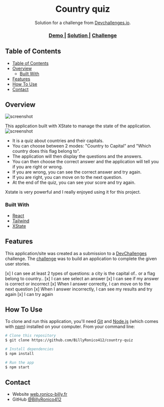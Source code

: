 <!-- Please update value in the {}  -->

<h1 align="center">Country quiz</h1>

<div align="center">
   Solution for a challenge from  <a href="http://devchallenges.io" target="_blank">Devchallenges.io</a>.
</div>

<div align="center">
  <h3>
    <a href="https://country-quiz-rosy.vercel.app">
      Demo
    </a>
    <span> | </span>
    <a href="https://github.com/BillyRonico412/country-quiz">
      Solution
    </a>
    <span> | </span>
    <a href="https://devchallenges.io/challenges/Bu3G2irnaXmfwQ8sZkw8">
      Challenge
    </a>
  </h3>
</div>

<!-- TABLE OF CONTENTS -->

## Table of Contents

- [Table of Contents](#table-of-contents)
- [Overview](#overview)
  - [Built With](#built-with)
- [Features](#features)
- [How To Use](#how-to-use)
- [Contact](#contact)

<!-- OVERVIEW -->

## Overview

![screenshot](https://country-quiz-rosy.vercel.app/screenshot.png)

This application built with XState to manage the state of the application.
![screenshot](https://country-quiz-rosy.vercel.app/state.png)

- It is a quiz about countries and their capitals.
- You can choose between 2 modes: "Country to Capital" and "Which country does this flag belong to".
- The application will then display the questions and the answers.
- You can then choose the correct answer and the application will tell you if you are right or wrong.
- If you are wrong, you can see the correct answer and try again.
- If you are right, you can move on to the next question.
- At the end of the quiz, you can see your score and try again.

Xstate is very powerful and I really enjoyed using it for this project.

### Built With

<!-- This section should list any major frameworks that you built your project using. Here are a few examples.-->

- [React](https://reactjs.org/)
- [Tailwind](https://tailwindcss.com/)
- [XState](https://xstate.js.org/)

## Features

<!-- List the features of your application or follow the template. Don't share the figma file here :) -->

This application/site was created as a submission to a [DevChallenges](https://devchallenges.io/challenges) challenge. The [challenge](https://devchallenges.io/challenges/Bu3G2irnaXmfwQ8sZkw8) was to build an application to complete the given user stories.

[x] I can see at least 2 types of questions: a city is the capital of.. or a flag belong to country..
[x] I can see select an answer
[x] I can see if my answer is correct or incorrect
[x] When I answer correctly, I can move on to the next question
[x] When I answer incorrectly, I can see my results and try again
[x] I can try again

## How To Use

<!-- Example: -->

To clone and run this application, you'll need [Git](https://git-scm.com) and [Node.js](https://nodejs.org/en/download/) (which comes with [npm](http://npmjs.com)) installed on your computer. From your command line:

```bash
# Clone this repository
$ git clone https://github.com/BillyRonico412/country-quiz

# Install dependencies
$ npm install

# Run the app
$ npm start
```

## Contact

- Website [web.ronico-billy.fr](https://web.ronico-billy.fr)
- GitHub [@BillyRonico412](https://github.com/BillyRonico412)
